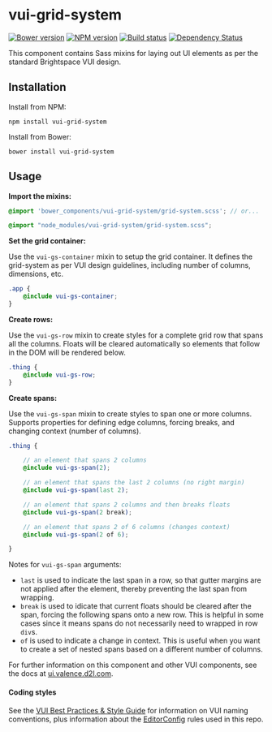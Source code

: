 # vui-grid-system
[![Bower version][bower-image]][bower-url]
[![NPM version][npm-image]][npm-url]
[![Build status][ci-image]][ci-url]
[![Dependency Status][dependencies-image]][dependencies-url]

This component contains Sass mixins for laying out UI elements as per the standard Brightspace VUI design.

## Installation

Install from NPM:
```shell
npm install vui-grid-system
```

Install from Bower:
```shell
bower install vui-grid-system
```

## Usage

**Import the mixins:**

```scss
@import 'bower_components/vui-grid-system/grid-system.scss'; // or...

@import "node_modules/vui-grid-system/grid-system.scss";
```

**Set the grid container:** 

Use the `vui-gs-container` mixin to setup the grid container.  It defines the grid-system as per VUI design guidelines, including number of columns, dimensions, etc.

```scss
.app {
	@include vui-gs-container;
}
```

**Create rows:**

Use the `vui-gs-row` mixin to create styles for a complete grid row that spans all the columns.  Floats will be cleared automatically so elements that follow in the DOM will be rendered below.

```scss
.thing {
	@include vui-gs-row;
}
```

**Create spans:**

Use the `vui-gs-span` mixin to create styles to span one or more columns.  Supports properties for defining edge columns, forcing breaks, and changing context (number of columns).

```scss
.thing {

	// an element that spans 2 columns
	@include vui-gs-span(2);

	// an element that spans the last 2 columns (no right margin)
	@include vui-gs-span(last 2);

	// an element that spans 2 columns and then breaks floats
	@include vui-gs-span(2 break);

	// an element that spans 2 of 6 columns (changes context)
	@include vui-gs-span(2 of 6);

}
```

Notes for `vui-gs-span` arguments:

* `last` is used to indicate the last span in a row, so that gutter margins are not applied after the element, thereby preventing the last span from wrapping.
* `break` is used to idicate that current floats should be cleared after the span, forcing the following spans onto a new row. This is helpful in some cases since it means spans do not necessarily need to wrapped in row `div`s.
* `of` is used to indicate a change in context. This is useful when you want to create a set of nested spans based on a different number of columns.


For further information on this component and other VUI components, see the docs at [ui.valence.d2l.com](http://ui.valence.d2l.com/).

#### Coding styles

See the [VUI Best Practices & Style Guide](https://github.com/Brightspace/valence-ui-docs/wiki/Best-Practices-&-Style-Guide) for information on VUI naming conventions, plus information about the [EditorConfig](http://editorconfig.org) rules used in this repo.

[bower-url]: http://bower.io/search/?q=vui-grid-system
[bower-image]: https://img.shields.io/bower/v/vui-grid-system.svg
[npm-url]: https://www.npmjs.org/package/vui-grid-system
[npm-image]: https://img.shields.io/npm/v/vui-grid-system.svg
[ci-url]: https://travis-ci.org/Brightspace/valence-ui-grid-system
[ci-image]: https://img.shields.io/travis-ci/Brightspace/valence-ui-grid-system.svg
[dependencies-url]: https://david-dm.org/brightspace/valence-ui-grid-system
[dependencies-image]: https://img.shields.io/david/Brightspace/valence-ui-grid-system.svg
